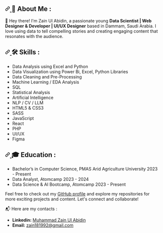 <article class="markdown-body entry-content container-lg f5" itemprop="text">
  <h2 dir="auto">
    <a id="user-content-about-me" class="anchor" aria-hidden="true" tabindex="-1" href="#about-me">
      <svg class="octicon octicon-link" viewBox="0 0 16 16" version="1.1" width="16" height="16" aria-hidden="true">
        <path d="m7.775 3.275 1.25-1.25a3.5 3.5 0 1 1 4.95 4.95l-2.5 2.5a3.5 3.5 0 0 1-4.95 0 .751.751 0 0 1 .018-1.042.751.751 0 0 1 1.042-.018 1.998 1.998 0 0 0 2.83 0l2.5-2.5a2.002 2.002 0 0 0-2.83-2.83l-1.25 1.25a.751.751 0 0 1-1.042-.018.751.751 0 0 1-.018-1.042Zm-4.69 9.64a1.998 1.998 0 0 0 2.83 0l1.25-1.25a.751.751 0 0 1 1.042.018.751.751 0 0 1 .018 1.042l-1.25 1.25a3.5 3.5 0 1 1-4.95-4.95l2.5-2.5a3.5 3.5 0 0 1 4.95 0 .751.751 0 0 1-.018 1.042.751.751 0 0 1-1.042.018 1.998 1.998 0 0 0-2.83 0l-2.5 2.5a1.998 1.998 0 0 0 0 2.83Z"></path>
      </svg>
    </a>🚀 About Me :
  </h2>
  <p dir="auto">👋 Hey there! I'm Zain Ul Abidin, a passionate young <strong>Data Scientist | Web Designer & Developer | UI/UX Designer</strong> based in Dammam, Saudi Arabia. I love using data to tell compelling stories and creating engaging content that resonates with the audience. </p>
  <h2 dir="auto">
    <a id="user-content-skills" class="anchor" aria-hidden="true" tabindex="-1" href="#skills">
      <svg class="octicon octicon-link" viewBox="0 0 16 16" version="1.1" width="16" height="16" aria-hidden="true">
        <path d="m7.775 3.275 1.25-1.25a3.5 3.5 0 1 1 4.95 4.95l-2.5 2.5a3.5 3.5 0 0 1-4.95 0 .751.751 0 0 1 .018-1.042.751.751 0 0 1 1.042-.018 1.998 1.998 0 0 0 2.83 0l2.5-2.5a2.002 2.002 0 0 0-2.83-2.83l-1.25 1.25a.751.751 0 0 1-1.042-.018.751.751 0 0 1-.018-1.042Zm-4.69 9.64a1.998 1.998 0 0 0 2.83 0l1.25-1.25a.751.751 0 0 1 1.042.018.751.751 0 0 1 .018 1.042l-1.25 1.25a3.5 3.5 0 1 1-4.95-4.95l2.5-2.5a3.5 3.5 0 0 1 4.95 0 .751.751 0 0 1-.018 1.042.751.751 0 0 1-1.042.018 1.998 1.998 0 0 0-2.83 0l-2.5 2.5a1.998 1.998 0 0 0 0 2.83Z"></path>
      </svg>
    </a>🛠️ Skills :
  </h2>
  <ul dir="auto">
    <li>Data Analysis using Excel and Python</li>
    <li>Data Visualization using Power Bi, Excel, Python Libraries</li>
    <li>Data Cleaning and Pre-Processing</li>
    <li>Machine Learning / EDA Analysis</li>
    <li>SQL</li>
    <li>Statistical Analysis</li>
    <li>Artificial Intelligence</li>
    <li>NLP / CV / LLM</li>
    <li>HTML5 & CSS3</li>
    <li>SASS</li>
    <li>JavaScript</li>
    <li>React</li>
    <li>PHP</li>
    <li>UI/UX</li>
    <li>Figma</li>
  </ul>
  <h2 dir="auto">
    <a id="user-content-education" class="anchor" aria-hidden="true" tabindex="-1" href="#education">
      <svg class="octicon octicon-link" viewBox="0 0 16 16" version="1.1" width="16" height="16" aria-hidden="true">
        <path d="m7.775 3.275 1.25-1.25a3.5 3.5 0 1 1 4.95 4.95l-2.5 2.5a3.5 3.5 0 0 1-4.95 0 .751.751 0 0 1 .018-1.042.751.751 0 0 1 1.042-.018 1.998 1.998 0 0 0 2.83 0l2.5-2.5a2.002 2.002 0 0 0-2.83-2.83l-1.25 1.25a.751.751 0 0 1-1.042-.018.751.751 0 0 1-.018-1.042Zm-4.69 9.64a1.998 1.998 0 0 0 2.83 0l1.25-1.25a.751.751 0 0 1 1.042.018.751.751 0 0 1 .018 1.042l-1.25 1.25a3.5 3.5 0 1 1-4.95-4.95l2.5-2.5a3.5 3.5 0 0 1 4.95 0 .751.751 0 0 1-.018 1.042.751.751 0 0 1-1.042.018 1.998 1.998 0 0 0-2.83 0l-2.5 2.5a1.998 1.998 0 0 0 0 2.83Z"></path>
      </svg>
    </a>🎓 Education :
  </h2>
  <ul dir="auto">
    <li>Bachelor’s in Computer Science, PMAS Arid Agriculture University 2023 - Present</li>
    <li>Data Analyst, Atomcamp 2023 - 2024</li>
    <li>Data Science &amp; AI Bootcamp, Atomcamp 2023 - Present</li>
  </ul>
  <p dir="auto">Feel free to check out my <a href="https://github.com/zainchohan">GitHub profile</a> and explore my repositories for more exciting projects and content. Let's connect and collaborate! </p>
  <p dir="auto">📬 Here are my contacts :</p>
  <ul dir="auto">
    <li>
      <strong>Linkedin:</strong>
      <a href="https://www.linkedin.com/in/zainulabideen1/" rel="nofollow">Muhammad Zain Ul Abidin</a>
    </li>
    <li>
      <strong>Email:</strong>
      <a href="mailto:zain181992@gmail.com">zain181992@gmail.com</a>
    </li>
  </ul>
</article>
